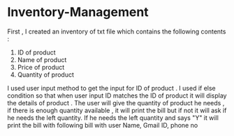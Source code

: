 # Inventory-Management

First , I created an inventory of txt file which contains the following contents :
1. ID of product
2. Name of product
3. Price of product
4. Quantity of product

I used user input method to get the input for ID of product . I used if else condition so that when user input ID matches the ID of product it will 
display the details of product . 
The user will give the quantity of product he needs , if there is enough quantity available , it will print the bill but if not it will ask if he needs 
the left quantity.
If he needs the left quantity and says "Y" it will print the bill with following bill with user Name, Gmail ID, phone no 

